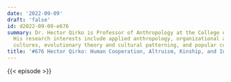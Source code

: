 ```yaml
---
date: '2022-09-09'
draft: 'false'
id: d2022-09-09-e676
summary: Dr. Hector Qirko is Professor of Anthropology at the College of Charleston.
  His research interests include applied anthropology, organizational and institutional
  cultures, evolutionary theory and cultural patterning, and popular culture and identity.
title: '#676 Hector Qirko: Human Cooperation, Altruism, Kinship, and Institutions'
---
```

{{< episode >}}

